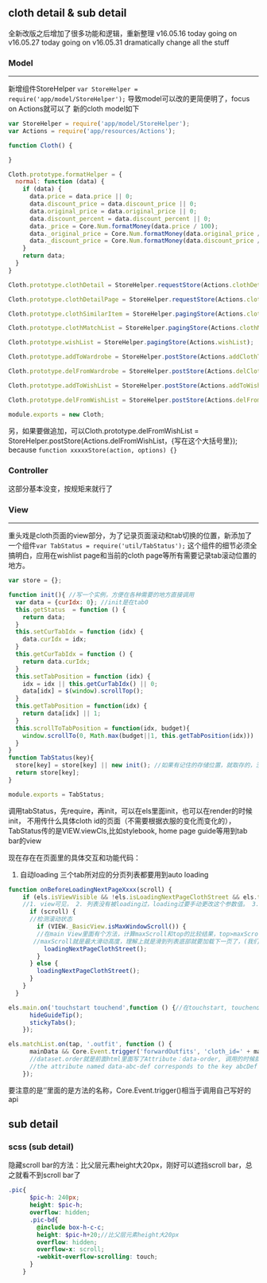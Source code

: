 ## cloth detail & sub detail
全新改版之后增加了很多功能和逻辑，重新整理
v16.05.16 today going on
v16.05.27 today going on
v16.05.31 dramatically change all the stuff

### Model
------------------
新增组件StoreHelper `var StoreHelper = require('app/model/StoreHelper');`
导致model可以改的更简便明了，focus on Actions就可以了
新的cloth model如下
```javascript
var StoreHelper = require('app/model/StoreHelper');
var Actions = require('app/resources/Actions');

function Cloth() {

}

Cloth.prototype.formatHelper = {
  normal: function (data) {
    if (data) {
      data.price = data.price || 0;
      data.discount_price = data.discount_price || 0;
      data.original_price = data.original_price || 0;
      data.discount_percent = data.discount_percent || 0;
      data._price = Core.Num.formatMoney(data.price / 100);
      data._original_price = Core.Num.formatMoney(data.original_price / 100);
      data._discount_price = Core.Num.formatMoney(data.discount_price / 100);
    }
    return data;
  }
}

Cloth.prototype.clothDetail = StoreHelper.requestStore(Actions.clothDetail);

Cloth.prototype.clothDetailPage = StoreHelper.requestStore(Actions.clothDetailPage);

Cloth.prototype.clothSimilarItem = StoreHelper.pagingStore(Actions.clothSimilarItem);

Cloth.prototype.clothMatchList = StoreHelper.pagingStore(Actions.clothMatchList);

Cloth.prototype.wishList = StoreHelper.pagingStore(Actions.wishList);

Cloth.prototype.addToWardrobe = StoreHelper.postStore(Actions.addClothToWardrobe);

Cloth.prototype.delFromWardrobe = StoreHelper.postStore(Actions.delClothFromWardrobe);

Cloth.prototype.addToWishList = StoreHelper.postStore(Actions.addToWishList);

Cloth.prototype.delFromWishList = StoreHelper.postStore(Actions.delFromWishList);

module.exports = new Cloth;
```
另，如果要做追加，可以Cloth.prototype.delFromWishList = StoreHelper.postStore(Actions.delFromWishList，{写在这个大括号里}); because `function xxxxxStore(action, options) {}`

### Controller
这部分基本没变，按规矩来就行了

### View
------------------------
重头戏是cloth页面的view部分，为了记录页面滚动和tab切换的位置，新添加了一个组件`var TabStatus = require('util/TabStatus');`
这个组件的细节必须全搞明白，应用在wishlist page和当前的cloth page等所有需要记录tab滚动位置的地方。

```javascript
var store = {};

function init(){ //写一个实例，方便在各种需要的地方直接调用
  var data = {curIdx: 0}; //init是在tab0
  this.getStatus  = function () {
    return data;
  }
  this.setCurTabIdx = function (idx) {
    data.curIdx = idx;
  }
  this.getCurTabIdx = function () {
    return data.curIdx;
  }
  this.setTabPosition = function (idx) {
    idx = idx || this.getCurTabIdx() || 0;
    data[idx] = $(window).scrollTop();
  }
  this.getTabPosition = function(idx) {
    return data[idx] || 1;
  }
  this.scrollToTabPosition = function(idx, budget){
    window.scrollTo(0, Math.max(budget||1, this.getTabPosition(idx)))
  }
}
function TabStatus(key){
  store[key] = store[key] || new init(); //如果有记住的存储位置，就取存的，没有就初始化一个新的对象，里面有上面那些属性。
  return store[key];
}

module.exports = TabStatus;
```

调用tabStatus，先require，再init，可以在els里面init，也可以在render的时候init，
不用传什么具体cloth id的页面（不需要根据衣服的变化而变化的），TabStatus传的是VIEW.viewCls,比如stylebook, home page guide等用到tab bar的view

现在存在在页面里的具体交互和功能代码：

1. 自动loading
三个tab所对应的分页列表都要用到auto loading
```javascript
function onBeforeLoadingNextPageXxxx(scroll) {
    if (els.isViewVisible && !els.isLoadingNextPageClothStreet && els.tabFirst.hasClass('on')) {
    //1. view可见， 2. 列表没有被loading过，loading过要手动更改这个参数值。 3. 防止其他tab同时被loading，要做一个当前tab的判断。
      if (scroll) {
      //检测滚动状态
        if (VIEW._BasicView.isMaxWindowScroll()) {
        //在main View里面有个方法，计算maxScroll和top的比较结果，top>maxScroll就加载
       //maxScroll就是最大滑动高度，理解上就是滑到列表底部就要加载下一页了，(我们不知道街拍的宽高)
          loadingNextPageClothStreet();
        }
      } else {
        loadingNextPageClothStreet();
      }
    }
  }
```



```javascript
els.main.on('touchstart touchend',function () {//在touchstart, touchend事件下都调用底下两个函数
      hideGuideTip();
      stickyTabs();
    });
```


```javascript
els.matchList.on(tap, '.outfit', function () {
      mainData && Core.Event.trigger('forwardOutfits', 'cloth_id=' + mainData.id + ('&order=' + this.dataset.order));
      //dataset.order就是前面html里面写了Attribute：data-order, 调用的时候就要这么用，data里面命名不能出现大写字母，调用的时候
      //the attribute named data-abc-def corresponds to the key abcDef（Refer to MDN）
    });
```
要注意的是‘’里面的是方法的名称，Core.Event.trigger()相当于调用自己写好的api






## sub detail

### scss (sub detail)
隐藏scroll bar的方法：比父层元素height大20px，刚好可以遮挡scroll bar，总之就看不到scroll bar了
```scss
.pic{
      $pic-h: 240px;
      height: $pic-h;
      overflow: hidden;
      .pic-bd{
        @include box-h-c-c;
        height: $pic-h+20;//比父层元素height大20px
        overflow: hidden;
        overflow-x: scroll;
        -webkit-overflow-scrolling: touch;
      }
    }
```
